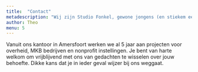 ```yaml
---
title:  "Contact"
metadescription: "Wij zijn Studio Fonkel, gewone jongens (en stiekem een paar meiden) die mooie dingen maken"
author: Theo
menu: 5
---
```

Vanuit ons kantoor in Amersfoort werken we al 5 jaar aan projecten voor overheid, MKB bedrijven en nonprofit instellingen. Je bent van harte welkom om vrijblijvend met ons van gedachten te wisselen over jouw behoefte. Dikke kans dat je in ieder geval wijzer bij ons weggaat.
